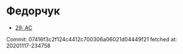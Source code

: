 # Федорчук
- [29: AC](29.md)

Commit: 07416f3c2f124c4412c700306a06021d04449f21
 fetched at: 20201117-234758
